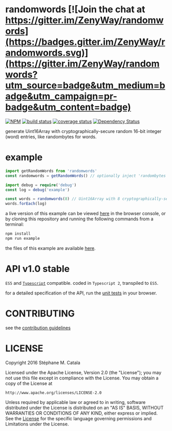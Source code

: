 # randomwords [![Join the chat at https://gitter.im/ZenyWay/randomwords](https://badges.gitter.im/ZenyWay/randomwords.svg)](https://gitter.im/ZenyWay/randomwords?utm_source=badge&utm_medium=badge&utm_campaign=pr-badge&utm_content=badge)
[![NPM](https://nodei.co/npm/randomwords.png?compact=true)](https://nodei.co/npm/randomwords/)
[![build status](https://travis-ci.org/ZenyWay/randomwords.svg?branch=master)](https://travis-ci.org/ZenyWay/randomwords)
[![coverage status](https://coveralls.io/repos/github/ZenyWay/randomwords/badge.svg?branch=master)](https://coveralls.io/github/ZenyWay/randomwords)
[![Dependency Status](https://gemnasium.com/badges/github.com/ZenyWay/randomwords.svg)](https://gemnasium.com/github.com/ZenyWay/randomwords)

generate Uint16Array with cryptographically-secure random 16-bit integer (word) entries, like randombytes for words.

# <a name="example"></a> example
```ts
import getRandomWords from 'randomwords'
const randomwords = getRandomWords() // optionally inject 'randombytes' replacement with { randombytes: replacement }

import debug = require('debug')
const log = debug('example')

const words = randomwords(8) // Uint16Array with 8 cryptographically-secure random entries
words.forEach(log)
```

a live version of this example can be viewed [here](https://cdn.rawgit.com/ZenyWay/randomwords/v1.0.1/spec/example/index.html)
in the browser console,
or by cloning this repository and running the following commands from a terminal:
```bash
npm install
npm run example
```
the files of this example are available [here](./spec/example).

# <a name="api"></a> API v1.0 stable
`ES5` and [`Typescript`](http://www.typescriptlang.org/) compatible.
coded in `Typescript 2`, transpiled to `ES5`.

for a detailed specification of the API,
run the [unit tests](https://cdn.rawgit.com/ZenyWay/randomwords/v1.0.1/spec/web/index.html)
in your browser.

# <a name="contributing"></a> CONTRIBUTING
see the [contribution guidelines](./CONTRIBUTING.md)

# <a name="license"></a> LICENSE
Copyright 2016 Stéphane M. Catala

Licensed under the Apache License, Version 2.0 (the "License");
you may not use this file except in compliance with the License.
You may obtain a copy of the License at

    http://www.apache.org/licenses/LICENSE-2.0

Unless required by applicable law or agreed to in writing, software
distributed under the License is distributed on an "AS IS" BASIS,
WITHOUT WARRANTIES OR CONDITIONS OF ANY KIND, either express or implied.
See the [License](./LICENSE) for the specific language governing permissions and
Limitations under the License.

